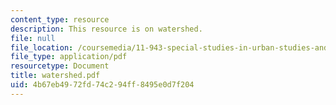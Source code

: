 ```yaml
---
content_type: resource
description: This resource is on watershed.
file: null
file_location: /coursemedia/11-943-special-studies-in-urban-studies-and-planning-the-cardener-river-corridor-workshop-fall-2001/4b67eb4972fd74c294ff8495e0d7f204_watershed.pdf
file_type: application/pdf
resourcetype: Document
title: watershed.pdf
uid: 4b67eb49-72fd-74c2-94ff-8495e0d7f204
---
```

